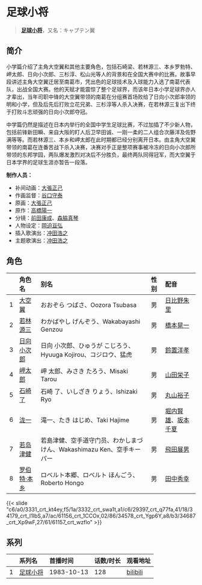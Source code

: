 # 足球小将


> <u>**[足球小将](https://bgm.tv/subject/5426)**</u>，又名：キャプテン翼

## 简介

小学篇介绍了主角大空翼和其他主要角色，包括石崎梁、若林源三、本乡罗勃特、岬太郎、日向小次郎、三杉淳、松山光等人的背景和在全国大赛中的比赛。故事早段讲述主角大空翼迁居至南葛市，凭出色的足球技术及入球能力入选了南葛代表队，出战全国大赛。他的天赋才能震惊了整个足球界，而该年日本小学足球界亦人才辈出，当年司职中锋的大空翼带领的南葛在分组赛首场败给了日向小次郎率领的明和小学，但及后先后打败立花兄弟、三杉淳等人杀入决赛，在若林源三复出下终于打败斗志顽强的日向小次郎夺冠。

中学篇仍然是描述在日本内举行的全国中学生足球比赛，不过加插了不少新人物，包括前锋新田瞬、来自大阪的盯人后卫早田诚、一刚一柔的二人组合次藤洋及佐野满等等。而若林源三、本乡和岬太郎在此时期都已经分别离开日本。由主角大空翼带领的南葛在连番苦战下杀入决赛，决赛对手正是整项赛事被冷冻的日向小次郎所带领的东邦学园，两队爆发激烈对决后不分胜负，最终两队同得冠军，而大空翼于日本学界的足球生涯亦暂告一段落。

**制作人员：**
- 补间动画：[大張正己](https://bgm.tv/person/257)
- 作画监督：[谷口守泰](https://bgm.tv/person/1560)
- 原画：[大張正己](https://bgm.tv/person/257)
- 原作：[高橋陽一](https://bgm.tv/person/1000)
- 分镜：[前田康成](https://bgm.tv/person/26459)、[森脇真琴](https://bgm.tv/person/483)
- 人物设定：[岡迫亘弘](https://bgm.tv/person/1003)
- 插入歌演出：[冲田浩之](https://bgm.tv/person/58135)
- 主题歌演出：[冲田浩之](https://bgm.tv/person/58135)

## 角色

|     |   角色名   |   别名  | 性别 |  配音  |
|:--- |:------  |:----      |:---  |:--   |
| 1 | [大空翼](https://bgm.tv/character/3331) | おおぞら つばさ、Oozora Tsubasa | 男 | [日比野朱里](https://bgm.tv/person/3990) |
| 2 | [若林源三](https://bgm.tv/character/3332) | わかばやし げんぞう、Wakabayashi Genzou | 男 | [橋本晃一](https://bgm.tv/person/5237) |
| 3 | [日向小次郎](https://bgm.tv/character/29397) | 日向 小次郎、ひゅうが こじろう、Hyuuga Kojirou、コジロウ、猛虎 | 男 | [鈴置洋孝](https://bgm.tv/person/3989) |
| 4 | [岬太郎](https://bgm.tv/character/34179) | 岬 太郎、みさき たろう、Misaki Tarou | 男 | [山田栄子](https://bgm.tv/person/4363) |
| 5 | [石崎了](https://bgm.tv/character/61156) | 石崎 了、いしざき りょう、Ishizaki Ryo | 男 | [丸山裕子](https://bgm.tv/person/4359) |
| 6 | [泷一](https://bgm.tv/character/34578) | 滝一、たき はじめ、Taki Hajime | 男 | [堀内賢雄](https://bgm.tv/person/3961)、[坂本千夏](https://bgm.tv/person/4092) |
| 7 | [若岛津健](https://bgm.tv/character/34687) | 若島津健、空手道守门员、わかしまづ けん、Wakashimazu Ken、空手キーパー | 男 | [飛田展男](https://bgm.tv/person/4167) |
| 8 | [罗伯特·本乡](https://bgm.tv/character/61157) | ロベルト本郷、ロベルト ほんごう、Roberto Hongo | 男 | [田中秀幸](https://bgm.tv/person/1057) |

{{< slide "c6/a0/3331_crt_kt4ey,f5/1a/3332_crt_swa1t,a1/c6/29397_crt_q77fa,41/18/34179_crt_l1IbS,a7/ac/61156_crt_1CCOx,02/86/34578_crt_Ygp6Y,a8/b3/34687_crt_Xp9wF,27/61/61157_crt_wzflo" >}}

## 系列

|     |   系列名   |   首播时间  | 话数/时长  | 观看地址 |
|:---  |:------    |:----      |:---       |:---  |
| 1 |[足球小将](https://bgm.tv/subject/5426)| 1983-10-13 | 128 | [bilibili](https://www.bilibili.com/video/BV1sx411w7Xi)  |



